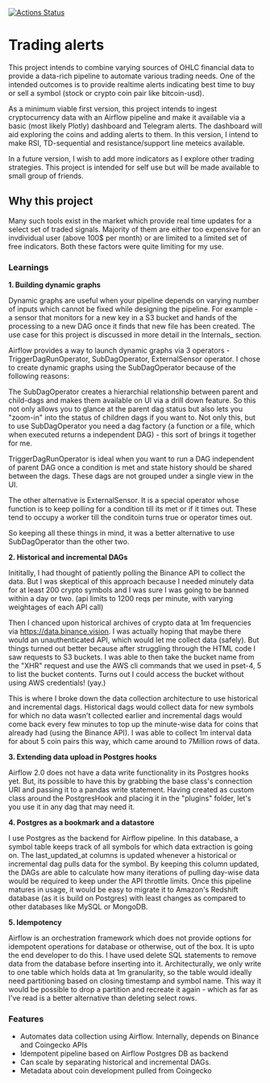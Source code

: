[![Actions Status](https://github.com/kai490952010/trading_alerts/workflows/Build/badge.svg)](https://github.com/kai490952010/trading_alerts/actions)

Trading alerts
==============

This project intends to combine varying sources of OHLC financial data
to provide a data-rich pipeline to automate various trading needs. One
of the intended outcomes is to provide realtime alerts indicating best
time to buy or sell a symbol (stock or crypto coin pair like
bitcoin-usd).

As a minimum viable first version, this project intends to ingest
cryptocurrency data with an Airflow pipeline and make it available via a
basic (most likely Plotly) dashboard and Telegram alerts. The dashboard
will aid exploring the coins and adding alerts to them. In this version,
I intend to make RSI, TD-sequential and resistance/support line meteics
available.

In a future version, I wish to add more indicators as I explore other
trading strategies. This project is intended for self use but will be
made available to small group of friends.

Why this project
----------------

Many such tools exist in the market which provide real time updates for
a select set of traded signals. Majority of them are either too
expensive for an invdividual user (above 100\$ per month) or are limited
to a limited set of free indicators. Both these factors were quite
limiting for my use.

### Learnings

**1. Building dynamic graphs**

Dynamic graphs are useful when your pipeline depends on varying number
of inputs which cannot be fixed while designing the pipeline. For
example - a sensor that monitors for a new key in a S3 bucket and hands
of the processing to a new DAG once it finds that new file has been
created. The use case for this project is discussed in more detail in
the Internals\_ section.

Airflow provides a way to launch dynamic graphs via 3 operators
-TriggerDagRunOperator, SubDagOperator, ExternalSensor operator. I chose
to create dynamic graphs using the SubDagOperator because of the
following reasons:

The SubDagOperator creates a hierarchial relationship between parent and
child-dags and makes them available on UI via a drill down feature. So
this not only allows you to glance at the parent dag status but also
lets you "zoom-in" into the status of children dags if you want to. Not
only this, but to use SubDagOperator you need a dag factory (a function
or a file, which when executed returns a independent DAG) - this sort of
brings it together for me.

TriggerDagRunOperator is ideal when you want to run a DAG independent of
parent DAG once a condition is met and state history should be shared
between the dags. These dags are not grouped under a single view in the
UI.

The other alternative is ExternalSensor. It is a special operator whose
function is to keep polling for a condition till its met or if it times
out. These tend to occupy a worker till the conditoin turns true or
operator times out.

So keeping all these things in mind, it was a better alternative to use
SubDagOperator than the other two.

**2. Historical and incremental DAGs**

Inititally, I had thought of patiently polling the Binance API to
collect the data. But I was skeptical of this approach because I needed
minutely data for at least 200 crypto symbols and I was sure I was going
to be banned within a day or two. (api limits to 1200 reqs per minute,
with varying weightages of each API call)

Then I chanced upon historical archives of crypto data at 1m frequencies
via <https://data.binance.vision>. I was actually hoping that maybe
there would an unauthenticated API, which would let me collect data
(safely). But things turned out better because after struggling through
the HTML code I saw requests to S3 buckets. I was able to then take the
bucket name from the "XHR" request and use the AWS cli commands that we
used in pset-4, 5 to list the bucket contents. Turns out I could access
the bucket without using AWS credentials! (yay.)

This is where I broke down the data collection architecture to use
historical and incremental dags. Historical dags would collect data for
new symbols for which no data wasn't collected earlier and incremental
dags would come back every few minutes to top up the minute-wise data
for coins that already had (using the Binance API). I was able to
collect 1m interval data for about 5 coin pairs this way, which came
around to 7Million rows of data.

**3. Extending data upload in Postgres hooks**

Airflow 2.0 does not have a data write functionality in its Postgres
hooks yet. But, its possible to have this by grabbing the base class's
connection URI and passing it to a pandas write statement. Having
created as custom class around the PostgresHook and placing it in the
"plugins" folder, let's you use it in any dag that may need it.

**4. Postgres as a bookmark and a datastore**

I use Postgres as the backend for Airflow pipeline. In this database, a
symbol table keeps track of all symbols for which data extraction is
going on. The last\_updated\_at columns is updated whenever a historical
or incremental dag pulls data for the symbol. By keeping this column
updated, the DAGs are able to calculate how many iterations of pulling
day-wise data would be required to keep under the API throttle limits.
Once this pipeline matures in usage, it would be easy to migrate it to
Amazon's Redshift database (as it is build on Postgres) with least
changes as compared to other databases like MySQL or MongoDB.

**5. Idempotency**

Airflow is an orchestration framework which does not provide options for
idempotent operations for database or otherwise, out of the box. It is
upto the end developer to do this. I have used delete SQL statements to
remove data from the database before inserting into it. Architecturally,
we only write to one table which holds data at 1m granularity, so the
table would ideally need partitioning based on closing timestamp and
symbol name. This way it would be possible to drop a partition and
recreate it again - which as far as I've read is a better alternative
than deleting select rows.

### Features

-   Automates data collection using Airflow. Internally, depends on
    Binance and Coingecko APIs
-   Idempotent pipeline based on Airflow Postgres DB as backend
-   Can scale by separating historical and incremental DAGs.
-   Metadata about coin development pulled from Coingecko
